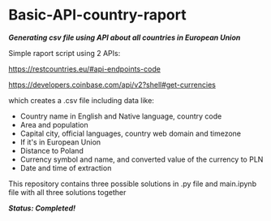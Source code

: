 # Basic-API-country-raport
***Generating csv file using API about all countries in European Union***

Simple raport script using 2 APIs:

https://restcountries.eu/#api-endpoints-code

https://developers.coinbase.com/api/v2?shell#get-currencies

which creates a .csv file including data like:
- Country name in English and Native language, country code
- Area and population
- Capital city, official languages, country web domain and timezone
- If it's in European Union
- Distance to Poland
- Currency symbol and name, and converted value of the currency to PLN
- Date and time of extraction

This repository contains three possible solutions in .py file and main.ipynb file with all three solutions together

***Status: Completed!***
